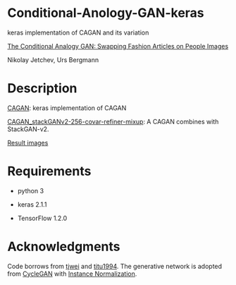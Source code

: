 # Conditional-Anology-GAN-keras
keras implementation of CAGAN and its variation

[The Conditional Analogy GAN: Swapping Fashion Articles on People Images](https://arxiv.org/abs/1709.04695)

Nikolay Jetchev, Urs Bergmann

# Description
[CAGAN](https://github.com/shaoanlu/Conditional-Analogy-GAN-keras/blob/master/CAGAN.ipynb): keras implementation of CAGAN

[CAGAN_stackGANv2-256-covar-refiner-mixup](https://github.com/shaoanlu/Conditional-Analogy-GAN-keras/blob/master/CAGAN_stackGANv2-256-covar-refiner-mixup.ipynb): A CAGAN combines with StackGAN-v2.

[Result images](https://shaoanlu.wordpress.com/2017/10/26/reimplement-conditional-anology-gan-in-keras/)

# Requirements
- python 3

- keras 2.1.1

- TensorFlow 1.2.0

# Acknowledgments
Code borrows from [tjwei](https://github.com/tjwei/GANotebooks) and [titu1994](https://github.com/titu1994/Super-Resolution-using-Generative-Adversarial-Networks/). The generative network is adopted from [CycleGAN](https://github.com/junyanz/CycleGAN) with [Instance Normalization](https://github.com/farizrahman4u/keras-contrib/blob/master/keras_contrib/layers/normalization.py).


